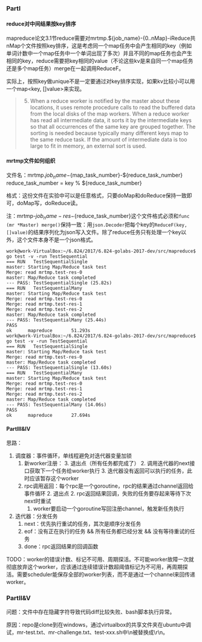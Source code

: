 ### PartI
#### reduce对中间结果按key排序
mapreduce论文3.1节reduce需要对mrtmp.${job_name}-{0..nMap}-iReduce共nMap个文件按照key排序，这是考虑同一个map任务中会产生相同的key（例如单词计数中一个map任务中一个单词出现了多次）并且不同的map任务也会产生相同的key，reduce需要把key相同的value（不论这些kv是来自同一个map任务还是多个map任务）merge在一起调用ReduceF。

实际上，按照key做unique不是一定要通过对key排序实现，如果kv比较小可以用一个map<key, []value>来实现。

>5. When a reduce worker is notified by the master
about these locations, it uses remote procedure calls
to read the buffered data from the local disks of the
map workers. When a reduce worker has read all intermediate
data, it sorts it by the intermediate keys
so that all occurrences of the same key are grouped
together. The sorting is needed because typically
many different keys map to the same reduce task. If
the amount of intermediate data is too large to fit in
memory, an external sort is used.

#### mrtmp文件如何组织
文件名：mrtmp.${job_name}-${map_task_number}-${reduce_task_number}
reduce_task_number = key % ${reduce_task_number}

格式：这份文件在实验中可以是任意格式，只要doMap和doReduce保持一致即可，doMap写，doReduce读。

注：mrtmp-${job_name}-res-${reduce_task_number}这个文件格式必须和`func (mr *Master) merge()`保持一致：用`json.Decoder`把每个key的`ReduceF(key, []value)`的结果序列化为json写入文件。除了reduce任务只有处理一个key以外，这个文件本身不是一个json格式。

```
work@work-VirtualBox:~/6.824/2017/6.824-golabs-2017-dev/src/mapreduce$ go test -v -run TestSequential
=== RUN   TestSequentialSingle
master: Starting Map/Reduce task test
Merge: read mrtmp.test-res-0
master: Map/Reduce task completed
--- PASS: TestSequentialSingle (25.82s)
=== RUN   TestSequentialMany
master: Starting Map/Reduce task test
Merge: read mrtmp.test-res-0
Merge: read mrtmp.test-res-1
Merge: read mrtmp.test-res-2
master: Map/Reduce task completed
--- PASS: TestSequentialMany (25.44s)
PASS
ok      mapreduce       51.293s
work@work-VirtualBox:~/6.824/2017/6.824-golabs-2017-dev/src/mapreduce$ go test -v -run TestSequential
=== RUN   TestSequentialSingle
master: Starting Map/Reduce task test
Merge: read mrtmp.test-res-0
master: Map/Reduce task completed
--- PASS: TestSequentialSingle (13.60s)
=== RUN   TestSequentialMany
master: Starting Map/Reduce task test
Merge: read mrtmp.test-res-0
Merge: read mrtmp.test-res-1
Merge: read mrtmp.test-res-2
master: Map/Reduce task completed
--- PASS: TestSequentialMany (14.06s)
PASS
ok      mapreduce       27.694s
```

#### PartIII&IV
思路：

1. 调度器：事件循环，单线程避免对迭代器变量加锁
    1. 新worker注册：
        3. 退出点（所有任务都完成了）
        2. 调用迭代器的next接口获取下一个任务给worker执行
        3. 迭代器没有返回可以执行的任务，此时应该暂存这个worker
    2. rpc调用返回：每个rpc是一个goroutine，rpc的结果通过channel返回给事件循环
        2. 退出点
        2. rpc返回结果回调，失败的任务要存起来等待下次next时重试
        1. worker要启动一个goroutine写回注册channel，触发新任务执行
2. 迭代器：分发任务
    1. next：优先执行重试的任务，其次是顺序分发任务
    2. eof：没有正在执行的任务 && 所有任务都已经分发 && 没有等待重试的任务
    3. done：rpc返回结果的回调函数

TODO：worker的错误计数、标记不可用、周期探活。不可能worker故障一次就彻底放弃这个worker，应该通过连续错误计数超阈值标记为不可用，再周期探活。需要scheduler能保存全部的worker列表，而不是通过一个channel来回传递worker。

### PartII&V
问题：文件中存在隐藏字符导致代码diff比较失败、bash脚本执行异常。

原因：repo是clone到在windows，通过virtualbox的共享文件夹在ubuntu中调试，mr-test.txt、mr-challenge.txt、test-xxx.sh中\n被替换成\r\n。
